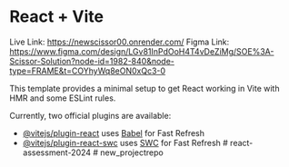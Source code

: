 # React + Vite


Live Link: https://newscissor00.onrender.com/
Figma Link: https://www.figma.com/design/LGv81InPdOoH4T4vDeZiMg/SOE%3A-Scissor-Solution?node-id=1982-840&node-type=FRAME&t=COYhyWq8eON0xQc3-0

This template provides a minimal setup to get React working in Vite with HMR and some ESLint rules.

Currently, two official plugins are available:

- [@vitejs/plugin-react](https://github.com/vitejs/vite-plugin-react/blob/main/packages/plugin-react/README.md) uses [Babel](https://babeljs.io/) for Fast Refresh
- [@vitejs/plugin-react-swc](https://github.com/vitejs/vite-plugin-react-swc) uses [SWC](https://swc.rs/) for Fast Refresh
#   r e a c t - a s s e s s m e n t - 2 0 2 4 
 
 #   n e w _ p r o j e c t r e p o 
 
 
